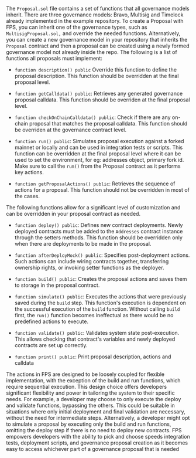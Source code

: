 The `Proposal.sol` file contains a set of functions that all governance models inherit. There are three governance models: Bravo, Multisig and Timelock already implemented in the example repository. To create a Proposal with FPS, you can inherit one of the governance types, such as `MultisigProposal.sol,` and override the needed functions. Alternatively, you can create a new governance model in your repository that inherits the `Proposal` contract and then a proposal can be created using a newly formed governance model not already inside the repo. The following is a list of functions all proposals must implement:

-   `function description() public` Override this function to define the proposal description. This function should be overridden at the final proposal level.

-   `function getCalldata() public`: Retrieves any generated governance proposal calldata. This function should be overriden at the final proposal level.

-   `function checkOnChainCalldata() public`: Check if there are any on-chain proposal that matches the proposal calldata. This function should be overriden at the governance contract level.

-   `function run() public`: Simulates proposal execution against a forked mainnet or locally and can be used in integration tests or scripts. This function can be overridden at the final proposal level where it can be used to set the environment, for eg: addresses object, primary fork id. Make sure to call the `run()` from the Proposal contract as it performs key actions.

-   `function getProposalActions() public`: Retrieves the sequence of actions for a proposal. This function should not be overridden in most of the cases.

The following functions allow for a significant level of customization and can be overridden in your proposal contract as needed.

-   `function deploy() public`: Defines new contract deployments. Newly deployed contracts must be added to the `Addresses` contract instance through the setters methods. This function should be overridden only when there are deployments to be made in the proposal.

-   `function afterDeployMock() public`: Specifies post-deployment actions. Such actions can include wiring contracts together, transferring ownership rights, or invoking setter functions as the deployer.

-   `function build() public`: Creates the proposal actions and saves them to storage in the proposal contract.

-   `function simulate() public`: Executes the actions that were previously saved during the `build` step. This function's execution is dependent on the successful execution of the `build` function. Without calling `build` first, the `run()` function becomes ineffectual as there would be no predefined actions to execute.

-   `function validate() public`: Validates system state post-execution. This allows checking that contract's variables and newly deployed contracts are set up correctly.

-   `function print() public`: Print proposal description, actions and calldata

The actions in FPS are designed to be loosely coupled for flexible
implementation, with the exception of the build and run functions, which require
sequential execution. This design choice offers developers significant
flexibility and power in tailoring the system to their specific needs. For
example, a developer may choose to only execute the deploy and validate
functions, bypassing the others. This could be suitable in situations where only
initial deployment and final validation are necessary, without the need for
intermediate steps. Alternatively, a developer might opt to simulate a proposal
by executing only the build and run functions, omitting the deploy step if there
is no need to deploy new contracts. FPS empowers developers
with the ability to pick and choose speeds integration tests, deployment scripts, and governance proposal creation as it becomes easy to access whichever part of a governance proposal that is needed
